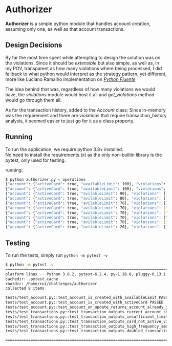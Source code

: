 # **Authorizer**

**Authorizer** is a simple python module that handles account creation, assuming only one, as well as that account transactions.

## **Design Decisions**

By far the most time spent while attempting to design the solution was on the violations. Since it should be _extensible_ but also simple, as well as, in my POV, transparent as how many violations where being processed, I did fallback to what python would interpret as the strategy pattern, yet different, more like Luciano Ramalho implementation on [_Python Fluente_](https://www.goodreads.com/book/show/36361456-python-fluente)

The idea behind that was, regardless of how many violations we would have, the _violations_ module would host it all and _get_violations_ method would go through them all.

As for the transaction history, added to the _Account_ class; Since in-memory was the requirement and there are violations that require transaction_history analysis, it seemed easier to just go for it as a class property.

## **Running**

To run the application, we require python 3.8+ installed.  
No need to install the requirements.txt as the only non-builtin library is the pytest, only used for testing.

running:
```bash
$ python authorizer.py < operations 
{"account": {"activeCard": true, "availableLimit": 100}, "violations": []}
{"account": {"activeCard": true, "availableLimit": 100}, "violations": ["account-already-initialized"]}
{"account": {"activeCard": true, "avilableLimit": 90}, "violations": []}
{"account": {"activeCard": true, "avilableLimit": 80}, "violations": []}
{"account": {"activeCard": true, "avilableLimit": 70}, "violations": []}
{"account": {"activeCard": true, "avilableLimit": 70}, "violations": ["high-frequency-small-interval"]}
{"account": {"activeCard": true, "avilableLimit": 70}, "violations": ["high-frequency-small-interval"]}
{"account": {"activeCard": true, "avilableLimit": 70}, "violations": ["doubled-transaction", "high-frequency-small-interval"]}
{"account": {"activeCard": true, "avilableLimit": 70}, "violations": ["insufficient-limit"]}
{"account": {"activeCard": true, "avilableLimit": 20}, "violations": []}
```

## **Testing**

To run the tests, simply run ```python -m pytest -v```
```bash
$ python -m pytest -v
========================================================================================== test session starts ===========================================================================================
platform linux -- Python 3.8.2, pytest-6.2.4, py-1.10.0, pluggy-0.13.1 -- /home/rui/challenges/authorizer/bin/python
cachedir: .pytest_cache
rootdir: /home/rui/challenges/authorizer
collected 8 items                                                                                                                                                                                        

tests/test_account.py::test_account_is_created_with_availableLimit PASSED                                                                                                                          [ 12%]
tests/test_account.py::test_account_is_created_with_activeCard PASSED                                                                                                                              [ 25%]
tests/test_account.py::test_account_on_update_returns_account_already_initialized PASSED                                                                                                           [ 37%]
tests/test_transactions.py::test_transaction_outputs_current_account_state PASSED                                                                                                                  [ 50%]
tests/test_transactions.py::test_transaction_outputs_insufficient_limit_violation_on_insufficient_limit PASSED                                                                                     [ 62%]
tests/test_transactions.py::test_transaction_outputs_card_not_active_violation_on_card_not_active_account PASSED                                                                                   [ 75%]
tests/test_transactions.py::test_transaction_outputs_high_frequency_small_interval_violation_3_transactions_within_2_min PASSED                                                                    [ 87%]
tests/test_transactions.py::test_transaction_outputs_doubled_transaction_violation_when_2_similar_transactions_within_2_min PASSED                                                                 [100%]

=========================================================================================== 8 passed in 0.30s ============================================================================================
```